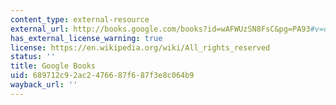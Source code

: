 ```yaml
---
content_type: external-resource
external_url: http://books.google.com/books?id=wAFWUzSN8FsC&pg=PA93#v=onepage
has_external_license_warning: true
license: https://en.wikipedia.org/wiki/All_rights_reserved
status: ''
title: Google Books
uid: 689712c9-2ac2-4766-87f6-87f3e8c064b9
wayback_url: ''
---
```

